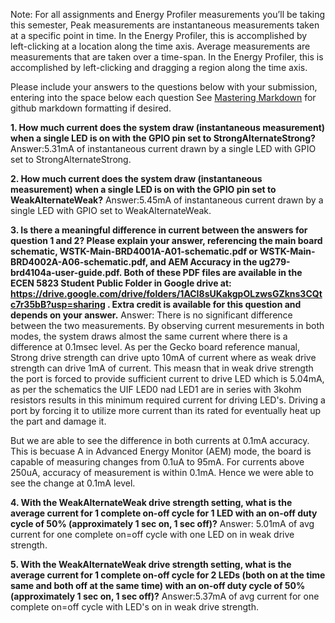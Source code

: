 Note: For all assignments and Energy Profiler measurements you’ll be taking this semester,  Peak measurements are instantaneous measurements taken at a specific point in time. In the Energy Profiler, this is accomplished by left-clicking at a location along the time axis.
Average measurements are measurements that are taken over a time-span. In the Energy Profiler, this is accomplished by left-clicking and dragging a region along the time axis.

Please include your answers to the questions below with your submission, entering into the space below each question
See [Mastering Markdown](https://guides.github.com/features/mastering-markdown/) for github markdown formatting if desired.

**1. How much current does the system draw (instantaneous measurement) when a single LED is on with the GPIO pin set to StrongAlternateStrong?**
   Answer:5.31mA of instantaneous current drawn by a single LED with GPIO set to StrongAlternateStrong.


**2. How much current does the system draw (instantaneous measurement) when a single LED is on with the GPIO pin set to WeakAlternateWeak?**
   Answer:5.45mA of instantaneous current drawn by a single LED with GPIO set to WeakAlternateWeak.


**3. Is there a meaningful difference in current between the answers for question 1 and 2? Please explain your answer, referencing the main board schematic, WSTK-Main-BRD4001A-A01-schematic.pdf or WSTK-Main-BRD4002A-A06-schematic.pdf, and AEM Accuracy in the ug279-brd4104a-user-guide.pdf. Both of these PDF files are available in the ECEN 5823 Student Public Folder in Google drive at: https://drive.google.com/drive/folders/1ACI8sUKakgpOLzwsGZkns3CQtc7r35bB?usp=sharing . Extra credit is available for this question and depends on your answer.**
   Answer: There is no significant difference between the two measurements. By observing current mesurements in both modes, the system draws almost the same current where there is a difference at 0.1msec level. As per the Gecko board reference manual, Strong drive strength can drive upto 10mA of current where as weak drive strength can drive 1mA of current. This measn that in weak drive strength the port is forced to provide sufficient current to drive LED which is 5.04mA, as per the schematics the UIF LED0 nad LED1 are in series with 3kohm resistors results in this minimum required current for driving LED's. Driving a port by forcing it to utilize more current than its rated for eventually heat up the part and damage it.

   But we are able to see the difference in both currents at 0.1mA accuracy. This is becuase A in Advanced Energy Monitor (AEM) mode, the board is capable of measuring changes from 0.1uA to 95mA. For currents above 250uA, accuracy of measurement is within 0.1mA. Hence we were able to see the change at 0.1mA level.


**4. With the WeakAlternateWeak drive strength setting, what is the average current for 1 complete on-off cycle for 1 LED with an on-off duty cycle of 50% (approximately 1 sec on, 1 sec off)?**
   Answer: 5.01mA of avg current for one complete on=off cycle with one LED on in weak drive strength.


**5. With the WeakAlternateWeak drive strength setting, what is the average current for 1 complete on-off cycle for 2 LEDs (both on at the time same and both off at the same time) with an on-off duty cycle of 50% (approximately 1 sec on, 1 sec off)?**
   Answer:5.37mA of avg current for one complete on=off cycle with LED's on in weak drive strength.

